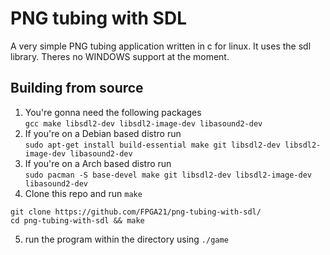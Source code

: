 # PNG tubing with SDL
A very simple PNG tubing application written in c for linux. It uses the sdl library. Theres no WINDOWS support at the moment.
## Building from source  
1. You're gonna need the following packages     
`` gcc make libsdl2-dev libsdl2-image-dev libasound2-dev ``
2. If you're on a Debian based distro run     
 ``sudo apt-get install build-essential make git libsdl2-dev libsdl2-image-dev libasound2-dev ``
3. If you're on a Arch based distro run     
  ``sudo pacman -S base-devel make git libsdl2-dev libsdl2-image-dev libasound2-dev ``
4. Clone this repo and run `make`     

```
git clone https://github.com/FPGA21/png-tubing-with-sdl/         
cd png-tubing-with-sdl && make
```

5. run the program within the directory using ``./game`` 
